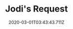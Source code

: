 ---
templateKey: blog-post
featuredpost: false
date: 2020-03-01T03:43:43.711Z
featuredimage: /img/quest_bg5.png
imgBg: quest_bg5
title: Jodi's Request
description: Jodi needs a fresh cauliflower for a recipe she's making. She's asking you to bring her one.
reward: 350 & 1 Friendship heart
tags:
  - Mail
  - spring
  - Spring 19
  - Give Jodi a Cauliflower
---